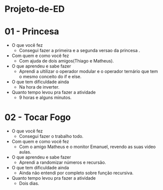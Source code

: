 # Projeto-de-ED
# 01 - Princesa 

* O que você fez
  * Consegui fazer a primeira e a segunda versao da princesa .
* Com quem e como você fez
  * Com ajuda de dois amigos(Thiago e Matheus).
* O que aprendeu e sabe fazer
  * Aprendi a ultilizar o operador modular e o operador ternário que tem o mesmo conceito do if e else.
* O que tem dificuldade ainda
  * Na hora de inverter.
* Quanto tempo levou pra fazer a atividade
  * 9 horas e alguns minutos.

# 02 - Tocar Fogo

* O que você fez
  * Consegui fazer o trabalho todo.
* Com quem e como você fez
  * Com o amigo Matheus e o monitor Emanuel, revendo as suas video aulas.
* O que aprendeu e sabe fazer
  * Aprendi a randomizar números e recursão.
* O que tem dificuldade ainda
  * Ainda não entendi por completo sobre função recursiva.
* Quanto tempo levou pra fazer a atividade
  * Dois dias.
